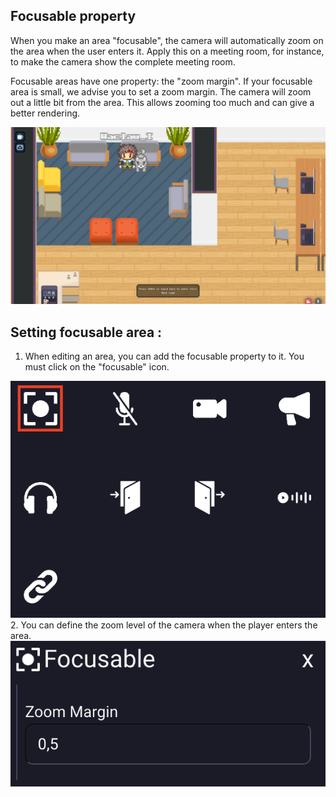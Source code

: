 ## Focusable property
When you make an area "focusable", the camera will automatically zoom on the area when the user enters it.
Apply this on a meeting room, for instance, to make the camera show the complete meeting room.

Focusable areas have one property: the "zoom margin".
If your focusable area is small, we advise you to set a zoom margin. The camera will zoom out a little bit from
the area. This allows zooming too much and can give a better rendering.

<div class="row">
    <div class="col">
        <img src="../../images/camera/0_focusable_zone.png" class="figure-img img-fluid rounded" alt="" />
    </div>
</div>

## Setting focusable area :
1. When editing an area, you can add the focusable property to it. You must click on the "focusable" icon.
<div class="row">
    <div class="col">
        <img src="../../images/editor/focusable_property.png" class="figure-img img-fluid rounded" alt="" />
    </div>
</div>
2. You can define the zoom level of the camera when the player enters the area.
<div class="row">
    <div class="col">
        <img src="../../images/editor/focusable.png" class="figure-img img-fluid rounded" alt="" />
    </div>
</div>